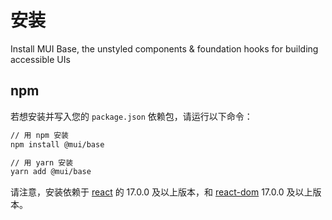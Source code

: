 # 安装

<p class="description">Install MUI Base, the unstyled components & foundation hooks for building accessible UIs</p>

## npm

若想安装并写入您的 `package.json` 依赖包，请运行以下命令：

```sh
// 用 npm 安装
npm install @mui/base

// 用 yarn 安装
yarn add @mui/base
```

<!-- #react-peer-version -->

请注意，安装依赖于 [react](https://www.npmjs.com/package/react) 的 17.0.0 及以上版本，和 [react-dom](https://www.npmjs.com/package/react-dom) 17.0.0 及以上版本。
